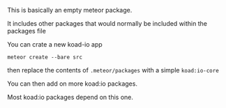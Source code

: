 This is basically an empty meteor package.

It includes other packages that would normally be included within the packages file


You can crate a new koad-io app
```
meteor create --bare src
```


then replace the contents of `.meteor/packages` with a simple `koad:io-core`

You can then add on more koad:io packages.


Most koad:io packages depend on this one.
